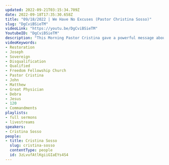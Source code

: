 ```yaml
---
updated: 2022-09-21T03:15:34.709Z
date: 2022-09-18T17:35:30.658Z
title: "09/18/2022 | We Have No Excuses (Pastor Christina Sosso)"
slug: "DgCviBSieTM"
videoLink: "https://youtu.be/DgCviBSieTM"
YoutubeID: "DgCviBSieTM"
description: "This Morning Pastor Cristina gave a powerful message about or qualifications of spreading the gospel. Turns out we have no excuses, no age, gender, education, or where we grew up disqualifies us from The Great Commission. We need to come to terms with ourselves that our God is sovereign.\nWhy do we continue to pay attention to the bad news network? Why aren't we pushing back on this worlds system? Everyone of us believers are anointed to do all things through Christ, if you are not anointed, you are not a believer. So stop holding yourself back by saying \"I don't have the anointing.\"\nJohn 14:15 If you love me, keep my commands. Remember God is sovereign over our lives because we are bought with a price. Take no information to the heart if you have not ran it by the great physician the Lord our God. Its time to stop balancing between two systems; The worlds system and Gods' system.  Those to systems will never mix. It is time for our restoration. This sermon was delivered at Freedom Fellowship Church International in San Antonio, TX.\n"
videoKeywords:
- Restoration
- Joseph
- Sovereign 
- Disqualification
- Qualified
- Freedom Fellowship Church
- Pastor Cristina
- John
- Matthew
- Great Physician
- Debra
- Jesus
- 120
- Commandments
playlists:
- full sermons
- livestreams
speakers:
- Cristina Sosso
people:
- title: Cristina Sosso
  slug: cristina-sosso
  contentType: people
  id: 3zLvufAtlKgiiGIaEYs4S4
---
```

